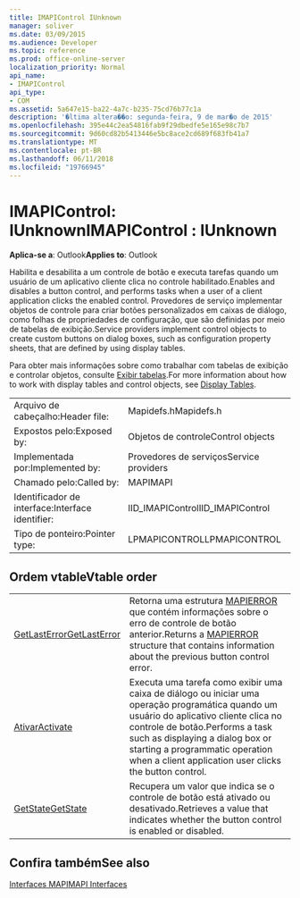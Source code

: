 ```yaml
---
title: IMAPIControl IUnknown
manager: soliver
ms.date: 03/09/2015
ms.audience: Developer
ms.topic: reference
ms.prod: office-online-server
localization_priority: Normal
api_name:
- IMAPIControl
api_type:
- COM
ms.assetid: 5a647e15-ba22-4a7c-b235-75cd76b77c1a
description: '�ltima altera��o: segunda-feira, 9 de mar�o de 2015'
ms.openlocfilehash: 395e44c2ea54816fab9f29dbedfe5e165e98c7b7
ms.sourcegitcommit: 9d60cd82b5413446e5bc8ace2cd689f683fb41a7
ms.translationtype: MT
ms.contentlocale: pt-BR
ms.lasthandoff: 06/11/2018
ms.locfileid: "19766945"
---
```

# <a name="imapicontrol--iunknown"></a><span data-ttu-id="12534-103">IMAPIControl: IUnknown</span><span class="sxs-lookup"><span data-stu-id="12534-103">IMAPIControl : IUnknown</span></span>

  
  
<span data-ttu-id="12534-104">**Aplica-se a**: Outlook</span><span class="sxs-lookup"><span data-stu-id="12534-104">**Applies to**: Outlook</span></span> 
  
<span data-ttu-id="12534-105">Habilita e desabilita a um controle de botão e executa tarefas quando um usuário de um aplicativo cliente clica no controle habilitado.</span><span class="sxs-lookup"><span data-stu-id="12534-105">Enables and disables a button control, and performs tasks when a user of a client application clicks the enabled control.</span></span> <span data-ttu-id="12534-106">Provedores de serviço implementar objetos de controle para criar botões personalizados em caixas de diálogo, como folhas de propriedades de configuração, que são definidas por meio de tabelas de exibição.</span><span class="sxs-lookup"><span data-stu-id="12534-106">Service providers implement control objects to create custom buttons on dialog boxes, such as configuration property sheets, that are defined by using display tables.</span></span> 
  
<span data-ttu-id="12534-107">Para obter mais informações sobre como trabalhar com tabelas de exibição e controlar objetos, consulte [Exibir tabelas](display-tables.md).</span><span class="sxs-lookup"><span data-stu-id="12534-107">For more information about how to work with display tables and control objects, see [Display Tables](display-tables.md).</span></span>
  
|||
|:-----|:-----|
|<span data-ttu-id="12534-108">Arquivo de cabeçalho:</span><span class="sxs-lookup"><span data-stu-id="12534-108">Header file:</span></span>  <br/> |<span data-ttu-id="12534-109">Mapidefs.h</span><span class="sxs-lookup"><span data-stu-id="12534-109">Mapidefs.h</span></span>  <br/> |
|<span data-ttu-id="12534-110">Expostos pelo:</span><span class="sxs-lookup"><span data-stu-id="12534-110">Exposed by:</span></span>  <br/> |<span data-ttu-id="12534-111">Objetos de controle</span><span class="sxs-lookup"><span data-stu-id="12534-111">Control objects</span></span>  <br/> |
|<span data-ttu-id="12534-112">Implementada por:</span><span class="sxs-lookup"><span data-stu-id="12534-112">Implemented by:</span></span>  <br/> |<span data-ttu-id="12534-113">Provedores de serviços</span><span class="sxs-lookup"><span data-stu-id="12534-113">Service providers</span></span>  <br/> |
|<span data-ttu-id="12534-114">Chamado pelo:</span><span class="sxs-lookup"><span data-stu-id="12534-114">Called by:</span></span>  <br/> |<span data-ttu-id="12534-115">MAPI</span><span class="sxs-lookup"><span data-stu-id="12534-115">MAPI</span></span>  <br/> |
|<span data-ttu-id="12534-116">Identificador de interface:</span><span class="sxs-lookup"><span data-stu-id="12534-116">Interface identifier:</span></span>  <br/> |<span data-ttu-id="12534-117">IID_IMAPIControl</span><span class="sxs-lookup"><span data-stu-id="12534-117">IID_IMAPIControl</span></span>  <br/> |
|<span data-ttu-id="12534-118">Tipo de ponteiro:</span><span class="sxs-lookup"><span data-stu-id="12534-118">Pointer type:</span></span>  <br/> |<span data-ttu-id="12534-119">LPMAPICONTROL</span><span class="sxs-lookup"><span data-stu-id="12534-119">LPMAPICONTROL</span></span>  <br/> |
   
## <a name="vtable-order"></a><span data-ttu-id="12534-120">Ordem vtable</span><span class="sxs-lookup"><span data-stu-id="12534-120">Vtable order</span></span>

|||
|:-----|:-----|
|[<span data-ttu-id="12534-121">GetLastError</span><span class="sxs-lookup"><span data-stu-id="12534-121">GetLastError</span></span>](imapicontrol-getlasterror.md) <br/> |<span data-ttu-id="12534-122">Retorna uma estrutura [MAPIERROR](mapierror.md) que contém informações sobre o erro de controle de botão anterior.</span><span class="sxs-lookup"><span data-stu-id="12534-122">Returns a [MAPIERROR](mapierror.md) structure that contains information about the previous button control error.</span></span>  <br/> |
|[<span data-ttu-id="12534-123">Ativar</span><span class="sxs-lookup"><span data-stu-id="12534-123">Activate</span></span>](imapicontrol-activate.md) <br/> |<span data-ttu-id="12534-124">Executa uma tarefa como exibir uma caixa de diálogo ou iniciar uma operação programática quando um usuário do aplicativo cliente clica no controle de botão.</span><span class="sxs-lookup"><span data-stu-id="12534-124">Performs a task such as displaying a dialog box or starting a programmatic operation when a client application user clicks the button control.</span></span>  <br/> |
|[<span data-ttu-id="12534-125">GetState</span><span class="sxs-lookup"><span data-stu-id="12534-125">GetState</span></span>](imapicontrol-getstate.md) <br/> |<span data-ttu-id="12534-126">Recupera um valor que indica se o controle de botão está ativado ou desativado.</span><span class="sxs-lookup"><span data-stu-id="12534-126">Retrieves a value that indicates whether the button control is enabled or disabled.</span></span>  <br/> |
   
## <a name="see-also"></a><span data-ttu-id="12534-127">Confira também</span><span class="sxs-lookup"><span data-stu-id="12534-127">See also</span></span>



[<span data-ttu-id="12534-128">Interfaces MAPI</span><span class="sxs-lookup"><span data-stu-id="12534-128">MAPI Interfaces</span></span>](mapi-interfaces.md)

